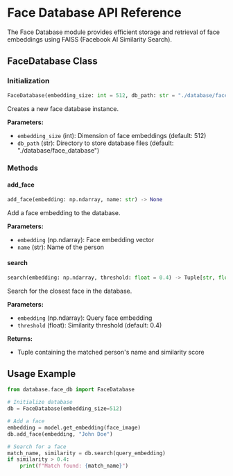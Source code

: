 # Face Database API Reference

The Face Database module provides efficient storage and retrieval of face embeddings using FAISS (Facebook AI Similarity Search).

## FaceDatabase Class

### Initialization
```python
FaceDatabase(embedding_size: int = 512, db_path: str = "./database/face_database")
```

Creates a new face database instance.

**Parameters:**
- `embedding_size` (int): Dimension of face embeddings (default: 512)
- `db_path` (str): Directory to store database files (default: "./database/face_database")

### Methods

#### add_face
```python
add_face(embedding: np.ndarray, name: str) -> None
```

Add a face embedding to the database.

**Parameters:**
- `embedding` (np.ndarray): Face embedding vector
- `name` (str): Name of the person

#### search
```python
search(embedding: np.ndarray, threshold: float = 0.4) -> Tuple[str, float]
```

Search for the closest face in the database.

**Parameters:**
- `embedding` (np.ndarray): Query face embedding
- `threshold` (float): Similarity threshold (default: 0.4)

**Returns:**
- Tuple containing the matched person's name and similarity score

## Usage Example

```python
from database.face_db import FaceDatabase

# Initialize database
db = FaceDatabase(embedding_size=512)

# Add a face
embedding = model.get_embedding(face_image)
db.add_face(embedding, "John Doe")

# Search for a face
match_name, similarity = db.search(query_embedding)
if similarity > 0.4:
    print(f"Match found: {match_name}")
```

